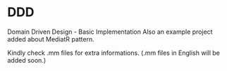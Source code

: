 # DDD
Domain Driven Design - Basic Implementation
Also an example project added about MediatR pattern.

Kindly check .mm files for extra informations. (.mm files in English will be added soon.)
